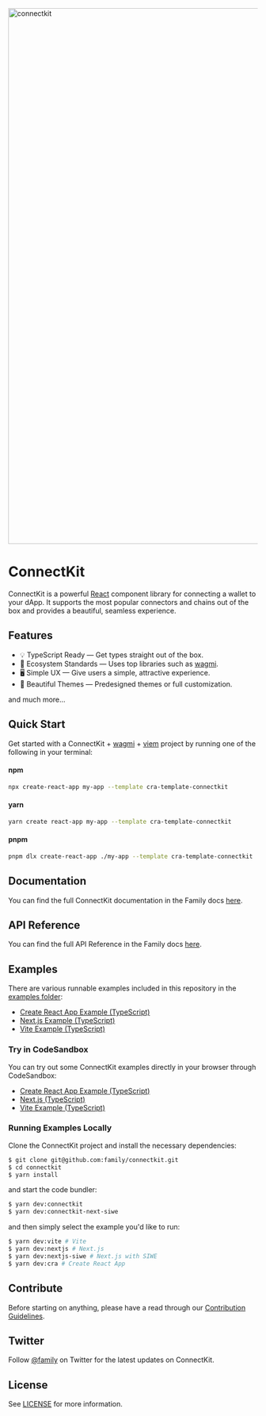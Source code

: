 <a href="https://docs.family.co/connectkit">
  <img width="1080" alt="connectkit" src="https://user-images.githubusercontent.com/1930210/197782607-5903aba7-8e7f-4fde-b80a-80465d4ad54e.png">
</a>

# ConnectKit

ConnectKit is a powerful [React](https://reactjs.org/) component library for connecting a wallet to your dApp. It supports the most popular connectors and chains out of the box and provides a beautiful, seamless experience.

## Features

- 💡 TypeScript Ready — Get types straight out of the box.
- 🌱 Ecosystem Standards — Uses top libraries such as [wagmi](https://github.com/wagmi-dev/wagmi).
- 🖥️ Simple UX — Give users a simple, attractive experience.
- 🎨 Beautiful Themes — Predesigned themes or full customization.

and much more...

## Quick Start

Get started with a ConnectKit + [wagmi](https://wagmi.sh/) + [viem](https://viem.sh) project by running one of the following in your terminal:

#### npm

```sh
npx create-react-app my-app --template cra-template-connectkit
```

#### yarn

```sh
yarn create react-app my-app --template cra-template-connectkit
```

#### pnpm

```sh
pnpm dlx create-react-app ./my-app --template cra-template-connectkit
```

## Documentation

You can find the full ConnectKit documentation in the Family docs [here](https://docs.family.co/connectkit).

## API Reference

You can find the full API Reference in the Family docs [here](https://docs.family.co/connectkit/api-reference).

## Examples

There are various runnable examples included in this repository in the [examples folder](https://github.com/family/connectkit/tree/main/examples):

- [Create React App Example (TypeScript)](https://github.com/family/connectkit/tree/main/examples/cra)
- [Next.js Example (TypeScript)](https://github.com/family/connectkit/tree/main/examples/nextjs)
- [Vite Example (TypeScript)](https://github.com/family/connectkit/tree/main/examples/vite)

### Try in CodeSandbox

You can try out some ConnectKit examples directly in your browser through CodeSandbox:

- [Create React App Example (TypeScript)](https://codesandbox.io/s/5rhqm0?file=/README.md)
- [Next.js (TypeScript)](https://codesandbox.io/s/qnvyqe?file=/README.md)
- [Vite Example (TypeScript)](https://codesandbox.io/s/4jtssh?file=/README.md)

### Running Examples Locally

Clone the ConnectKit project and install the necessary dependencies:

```sh
$ git clone git@github.com:family/connectkit.git
$ cd connectkit
$ yarn install
```

and start the code bundler:

```sh
$ yarn dev:connectkit
$ yarn dev:connectkit-next-siwe
```

and then simply select the example you'd like to run:

```sh
$ yarn dev:vite # Vite
$ yarn dev:nextjs # Next.js
$ yarn dev:nextjs-siwe # Next.js with SIWE
$ yarn dev:cra # Create React App
```

## Contribute

Before starting on anything, please have a read through our [Contribution Guidelines](https://github.com/family/connectkit/blob/main/CONTRIBUTING.md).

## Twitter

Follow [@family](https://twitter.com/family) on Twitter for the latest updates on ConnectKit.

## License

See [LICENSE](https://github.com/family/connectkit/blob/main/LICENSE) for more information.
